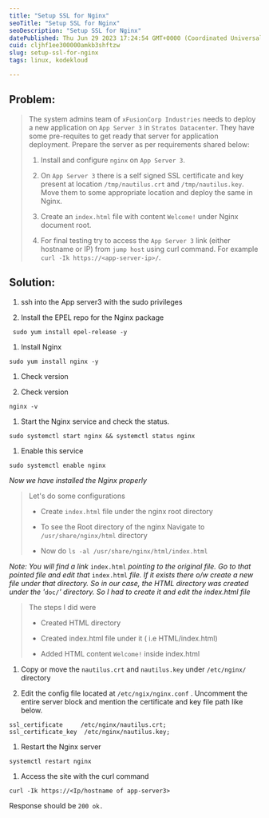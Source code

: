 ```yaml
---
title: "Setup SSL for Nginx"
seoTitle: "Setup SSL for Nginx"
seoDescription: "Setup SSL for Nginx"
datePublished: Thu Jun 29 2023 17:24:54 GMT+0000 (Coordinated Universal Time)
cuid: cljhf1ee300000amkb3shftzw
slug: setup-ssl-for-nginx
tags: linux, kodekloud

---
```


## Problem:

> The system admins team of `xFusionCorp Industries` needs to deploy a new application on `App Server 3` in `Stratos Datacenter`. They have some pre-requites to get ready that server for application deployment. Prepare the server as per requirements shared below:
> 
> 1. Install and configure `nginx` on `App Server 3`.
>     
> 2. On `App Server 3` there is a self signed SSL certificate and key present at location `/tmp/nautilus.crt` and `/tmp/nautilus.key`. Move them to some appropriate location and deploy the same in Nginx.
>     
> 3. Create an `index.html` file with content `Welcome!` under Nginx document root.
>     
> 4. For final testing try to access the `App Server 3` link (either hostname or IP) from `jump host` using curl command. For example `curl -Ik https://<app-server-ip>/`.
>     

## Solution:

1. ssh into the App server3 with the sudo privileges
    
2. Install the EPEL repo for the Nginx package
    

```plaintext
 sudo yum install epel-release -y
```

1. Install Nginx
    

```plaintext
sudo yum install nginx -y
```

1. Check version
    

1. Check version
    

```plaintext
nginx -v
```

1. Start the Nginx service and check the status.
    

```plaintext
sudo systemctl start nginx && systemctl status nginx
```

1. Enable this service
    

```plaintext
sudo systemctl enable nginx
```

*Now we have installed the Nginx properly*

> Let's do some configurations
> 
> * Create `index.html` file under the nginx root directory
>     
> * To see the Root directory of the nginx Navigate to `/usr/share/nginx/html` directory
>     
> * Now do `ls -al /usr/share/nginx/html/index.html`
>     

*Note: You will find a link* `index.html` *pointing to the original file. Go to that pointed file and edit that* `index.html` *file. If it exists there o/w create a new file under that directory. So in our case, the HTML directory was created under the '*`doc/`*' directory. So I had to create it and edit the index.html file*

> The steps I did were
> 
> * Created HTML directory
>     
> * Created index.html file under it ( i.e HTML/index.html)
>     
> * Added HTML content `Welcome!` inside index.html
>     

1. Copy or move the `nautilus.crt` and `nautilus.key` under `/etc/nginx/` directory
    
2. Edit the config file located at `/etc/ngix/nginx.conf` . Uncomment the entire server block and mention the certificate and key file path like below.
    

```plaintext
ssl_certificate     /etc/nginx/nautilus.crt;
ssl_certificate_key  /etc/nginx/nautilus.key;
```

1. Restart the Nginx server
    

```plaintext
systemctl restart nginx
```

1. Access the site with the curl command
    

```plaintext
curl -Ik https://<Ip/hostname of app-server3>
```

Response should be `200 ok.`